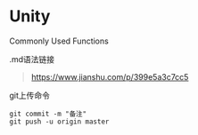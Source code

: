 # Unity

Commonly Used Functions

.md语法链接
>https://www.jianshu.com/p/399e5a3c7cc5

git上传命令
```
git commit -m "备注"
git push -u origin master
```
